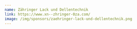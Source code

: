 ```yaml
---
name: Zähringer Lack und Dellentechnik
link: https://www.xn--zhringer-0za.com/
image: /img/sponsors/zaehringer-lack-und-dellentechnik.png
---
```

